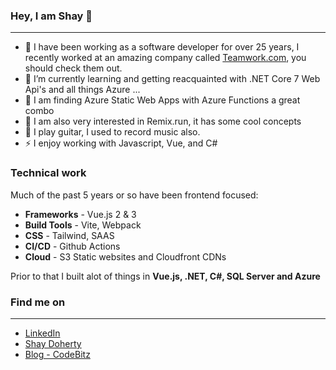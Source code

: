 ### Hey, I am Shay 👋
---

<!--
**shaydoc/shaydoc** is a ✨ _special_ ✨ repository because its `README.md` (this file) appears on your GitHub profile.

Here are some ideas to get you started:

- 🔭 I’m currently working on ...
- 🌱 I’m currently learning ...
- 👯 I’m looking to collaborate on ...
- 🤔 I’m looking for help with ...
- 💬 Ask me about ...
- 📫 How to reach me: ...
- 😄 Pronouns: ...
- ⚡ Fun fact: ...
-->

- 🔭 I have been working as a software developer for over 25 years, I recently worked at an amazing company called [Teamwork.com](https://teamwork.com), you should check them out.
- 🌱 I’m currently learning and getting reacquainted with .NET Core 7 Web Api's and all things Azure ...
- 🌱 I am finding Azure Static Web Apps with Azure Functions a great combo
- 🌱 I am also very interested in Remix.run, it has some cool concepts
- 🎸 I play guitar, I used to record music also.
- ⚡ I enjoy working with Javascript, Vue, and C#

### Technical work

Much of the past 5 years or so have been frontend focused:

* **Frameworks** - Vue.js 2 & 3
* **Build Tools** - Vite, Webpack
* **CSS** - Tailwind, SAAS
* **CI/CD** - Github Actions
* **Cloud** - S3 Static websites and Cloudfront CDNs

Prior to that I built alot of things in **Vue.js, .NET, C#, SQL Server and Azure**

### Find me on 
---
* [LinkedIn](https://www.linkedin.com/in/shay-d-7bb45b7/)
* [Shay Doherty](https://shaydoherty.dev)
* [Blog - CodeBitz](https://codebitz.substack.com/)
